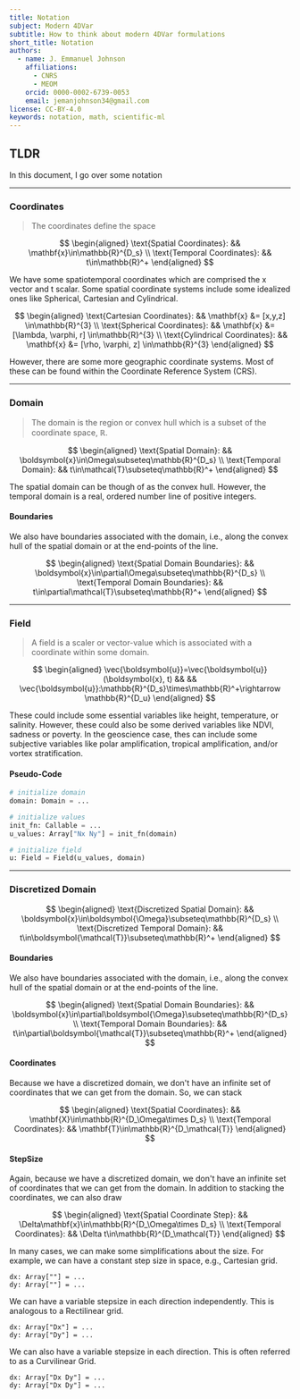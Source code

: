 ```yaml
---
title: Notation
subject: Modern 4DVar
subtitle: How to think about modern 4DVar formulations
short_title: Notation
authors:
  - name: J. Emmanuel Johnson
    affiliations:
      - CNRS
      - MEOM
    orcid: 0000-0002-6739-0053
    email: jemanjohnson34@gmail.com
license: CC-BY-4.0
keywords: notation, math, scientific-ml
---
```




## TLDR

In this document, I go over some notation

---
### Coordinates

> The coordinates define the space

$$
\begin{aligned}
\text{Spatial Coordinates}: && 
\mathbf{x}\in\mathbb{R}^{D_s} \\
\text{Temporal Coordinates}: && 
t\in\mathbb{R}^+
\end{aligned}
$$

We have some spatiotemporal coordinates which are comprised the x vector and t scalar. Some spatial coordinate systems include some idealized ones like Spherical, Cartesian and Cylindrical. 

$$
\begin{aligned}
\text{Cartesian Coordinates}: && 
\mathbf{x} &= [x,y,z] \in\mathbb{R}^{3} \\
\text{Spherical Coordinates}: && 
\mathbf{x} &= [\lambda, \varphi, r] \in\mathbb{R}^{3} \\
\text{Cylindrical Coordinates}: && 
\mathbf{x} &= [\rho, \varphi, z] \in\mathbb{R}^{3}
\end{aligned}
$$

However, there are some more geographic coordinate systems. Most of these can be found within the Coordinate Reference System (CRS).


---
### Domain

> The domain is the region or convex hull which is a subset of the coordinate space, $\mathbb{R}$.

$$
\begin{aligned}
\text{Spatial Domain}: && 
\boldsymbol{x}\in\Omega\subseteq\mathbb{R}^{D_s} \\
\text{Temporal Domain}: && 
t\in\mathcal{T}\subseteq\mathbb{R}^+
\end{aligned}
$$

The spatial domain can be though of as the convex hull. However, the temporal domain is a real, ordered number line of positive integers.

#### Boundaries

We also have boundaries associated with the domain, i.e., along the convex hull of the spatial domain or at the end-points of the line.

$$
\begin{aligned}
\text{Spatial Domain Boundaries}: && 
\boldsymbol{x}\in\partial\Omega\subseteq\mathbb{R}^{D_s} \\
\text{Temporal Domain Boundaries}: && 
t\in\partial\mathcal{T}\subseteq\mathbb{R}^+
\end{aligned}
$$

---
### Field

> A field is a scaler or vector-value which is associated with a coordinate within some domain.

$$
\begin{aligned}
\vec{\boldsymbol{u}}=\vec{\boldsymbol{u}}(\boldsymbol{x}, t) && &&
\vec{\boldsymbol{u}}:\mathbb{R}^{D_s}\times\mathbb{R}^+\rightarrow \mathbb{R}^{D_u}
\end{aligned}
$$

These could include some essential variables like height, temperature, or salinity. However, these could also be some derived variables like NDVI, sadness or poverty. In the geoscience case, thes can include some subjective variables like polar amplification, tropical amplification, and/or vortex stratification.

#### Pseudo-Code

```python
# initialize domain
domain: Domain = ...

# initialize values
init_fn: Callable = ...
u_values: Array["Nx Ny"] = init_fn(domain)

# initialize field
u: Field = Field(u_values, domain)
```

---
### Discretized Domain

$$
\begin{aligned}
\text{Discretized Spatial Domain}: && 
\boldsymbol{x}\in\boldsymbol{\Omega}\subseteq\mathbb{R}^{D_s} \\
\text{Discretized Temporal Domain}: && 
t\in\boldsymbol{\mathcal{T}}\subseteq\mathbb{R}^+
\end{aligned}
$$


#### Boundaries

We also have boundaries associated with the domain, i.e., along the convex hull of the spatial domain or at the end-points of the line.

$$
\begin{aligned}
\text{Spatial Domain Boundaries}: && 
\boldsymbol{x}\in\partial\boldsymbol{\Omega}\subseteq\mathbb{R}^{D_s} \\
\text{Temporal Domain Boundaries}: && 
t\in\partial\boldsymbol{\mathcal{T}}\subseteq\mathbb{R}^+
\end{aligned}
$$


#### Coordinates

Because we have a discretized domain, we don't have an infinite set of coordinates that we can get from the domain. So, we can stack

$$
\begin{aligned}
\text{Spatial Coordinates}: && 
\mathbf{X}\in\mathbb{R}^{D_\Omega\times D_s} \\
\text{Temporal Coordinates}: && 
\mathbf{T}\in\mathbb{R}^{D_\mathcal{T}}
\end{aligned}
$$

#### StepSize

Again, because we have a discretized domain, we don't have an infinite set of coordinates that we can get from the domain. In addition to stacking the coordinates, we can also draw

$$
\begin{aligned}
\text{Spatial Coordinate Step}: && 
\Delta\mathbf{x}\in\mathbb{R}^{D_\Omega\times D_s} \\
\text{Temporal Coordinates}: && 
\Delta t\in\mathbb{R}^{D_\mathcal{T}}
\end{aligned}
$$

In many cases, we can make some simplifications about the size. For example, we can have a constant step size in space, e.g., Cartesian grid. 


```python!
dx: Array[""] = ...
dy: Array[""] = ...
```

We can have a variable stepsize in each direction independently. This is analogous to a Rectilinear grid.

```python!
dx: Array["Dx"] = ...
dy: Array["Dy"] = ...
```

We can also have a variable stepsize in each direction. This is often referred to as a Curvilinear Grid.

```python!
dx: Array["Dx Dy"] = ...
dy: Array["Dx Dy"] = ...
```



